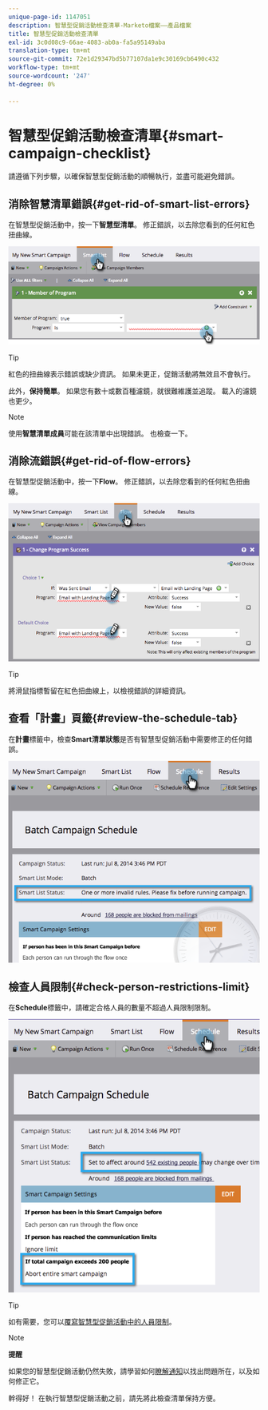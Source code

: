 ```yaml
---
unique-page-id: 1147051
description: 智慧型促銷活動檢查清單-Marketo檔案——產品檔案
title: 智慧型促銷活動檢查清單
exl-id: 3c0d08c9-66ae-4083-ab0a-fa5a95149aba
translation-type: tm+mt
source-git-commit: 72e1d29347bd5b77107da1e9c30169cb6490c432
workflow-type: tm+mt
source-wordcount: '247'
ht-degree: 0%

---
```


# 智慧型促銷活動檢查清單{#smart-campaign-checklist}

請遵循下列步驟，以確保智慧型促銷活動的順暢執行，並盡可能避免錯誤。

## 消除智慧清單錯誤{#get-rid-of-smart-list-errors}

在智慧型促銷活動中，按一下&#x200B;**智慧型清單**。 修正錯誤，以去除您看到的任何紅色扭曲線。

![](assets/image2014-9-22-16-3a9-3a13.png)

>[!TIP]
>
>紅色的扭曲線表示錯誤或缺少資訊。 如果未更正，促銷活動將無效且不會執行。
>
>此外，**保持簡單**。 如果您有數十或數百種濾鏡，就很難維護並追蹤。 載入的濾鏡也更少。

>[!NOTE]
>
>使用&#x200B;**智慧清單成員**&#x200B;可能在該清單中出現錯誤。 也檢查一下。

## 消除流錯誤{#get-rid-of-flow-errors}

在智慧型促銷活動中，按一下&#x200B;**Flow**。 修正錯誤，以去除您看到的任何紅色扭曲線。

![](assets/image2014-9-22-16-3a10-3a49.png)

>[!TIP]
>
>將滑鼠指標暫留在紅色扭曲線上，以檢視錯誤的詳細資訊。

## 查看「計畫」頁籤{#review-the-schedule-tab}

在&#x200B;**計畫**&#x200B;標籤中，檢查&#x200B;**Smart****清單****狀態**&#x200B;是否有智慧型促銷活動中需要修正的任何錯誤。

![](assets/three.png)

## 檢查人員限制{#check-person-restrictions-limit}

在&#x200B;**Schedule**&#x200B;標籤中，請確定合格人員的數量不超過人員限制限制。

![](assets/four.png)

>[!TIP]
>
>如有需要，您可以[覆寫智慧型促銷活動中的人員限制](/help/marketo/product-docs/core-marketo-concepts/smart-campaigns/using-smart-campaigns/override-person-restrictions-in-a-smart-campaign.md)。

>[!NOTE]
>
>**提醒**
>
>如果您的智慧型促銷活動仍然失敗，請學習如何[瞭解通知](/help/marketo/product-docs/core-marketo-concepts/miscellaneous/understanding-notifications.md)以找出問題所在，以及如何修正它。

幹得好！ 在執行智慧型促銷活動之前，請先將此檢查清單保持方便。
